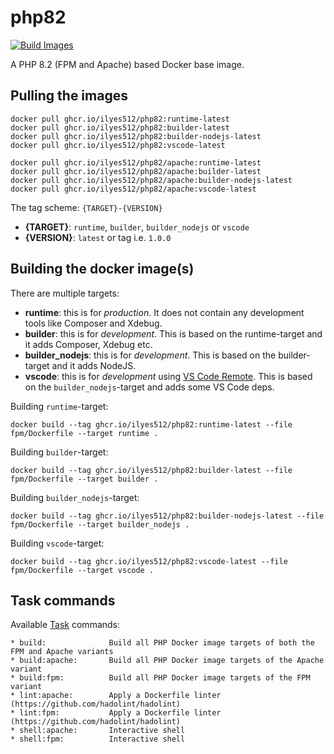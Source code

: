 # php82

[![Build Images](https://github.com/Ilyes512/php82/actions/workflows/main.yml/badge.svg)](https://github.com/Ilyes512/php82/actions/workflows/main.yml)

A PHP 8.2 (FPM and Apache) based Docker base image.

## Pulling the images

```
docker pull ghcr.io/ilyes512/php82:runtime-latest
docker pull ghcr.io/ilyes512/php82:builder-latest
docker pull ghcr.io/ilyes512/php82:builder-nodejs-latest
docker pull ghcr.io/ilyes512/php82:vscode-latest

docker pull ghcr.io/ilyes512/php82/apache:runtime-latest
docker pull ghcr.io/ilyes512/php82/apache:builder-latest
docker pull ghcr.io/ilyes512/php82/apache:builder-nodejs-latest
docker pull ghcr.io/ilyes512/php82/apache:vscode-latest
```

The tag scheme: `{TARGET}-{VERSION}`

- **{TARGET}**: `runtime`, `builder`, `builder_nodejs` or `vscode`
- **{VERSION}**: `latest` or tag i.e. `1.0.0`

## Building the docker image(s)

There are multiple targets:

  - **runtime**: this is for *production*. It does not contain any development tools like Composer and Xdebug.
  - **builder**: this is for *development*. This is based on the runtime-target and it adds Composer, Xdebug etc.
  - **builder_nodejs**: this is for *development*. This is based on the builder-target and it adds NodeJS.
  - **vscode**: this is for *development* using
  [VS Code Remote](https://code.visualstudio.com/docs/remote/remote-overview). This is based on the
  `builder_nodejs`-target and adds some VS Code deps.

Building `runtime`-target:

```
docker build --tag ghcr.io/ilyes512/php82:runtime-latest --file fpm/Dockerfile --target runtime .
```

Building `builder`-target:

```
docker build --tag ghcr.io/ilyes512/php82:builder-latest --file fpm/Dockerfile --target builder .
```

Building `builder_nodejs`-target:

```
docker build --tag ghcr.io/ilyes512/php82:builder-nodejs-latest --file fpm/Dockerfile --target builder_nodejs .
```

Building `vscode`-target:

```
docker build --tag ghcr.io/ilyes512/php82:vscode-latest --file fpm/Dockerfile --target vscode .
```

## Task commands

Available [Task](https://taskfile.dev/#/) commands:

```
* build:              Build all PHP Docker image targets of both the FPM and Apache variants
* build:apache:       Build all PHP Docker image targets of the Apache variant
* build:fpm:          Build all PHP Docker image targets of the FPM variant
* lint:apache:        Apply a Dockerfile linter (https://github.com/hadolint/hadolint)
* lint:fpm:           Apply a Dockerfile linter (https://github.com/hadolint/hadolint)
* shell:apache:       Interactive shell
* shell:fpm:          Interactive shell
```
